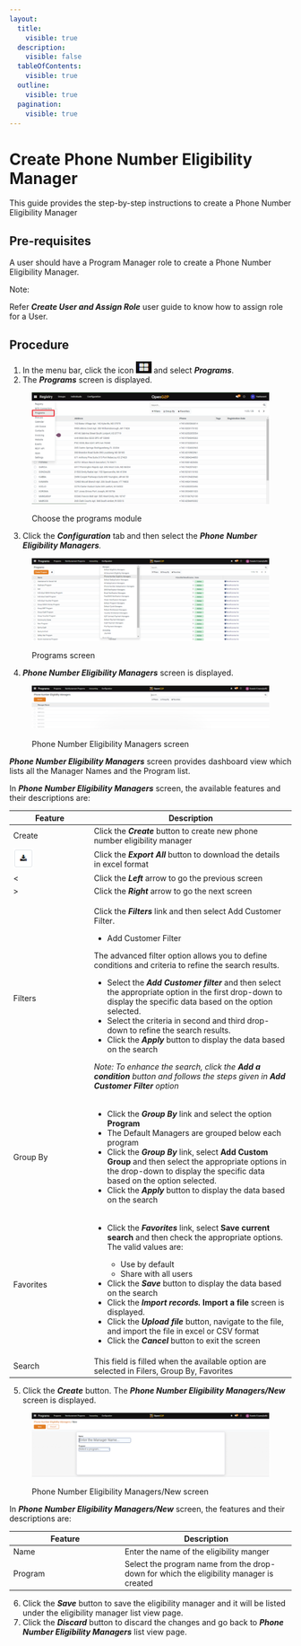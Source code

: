 ```yaml
---
layout:
  title:
    visible: true
  description:
    visible: false
  tableOfContents:
    visible: true
  outline:
    visible: true
  pagination:
    visible: true
---
```


# Create Phone Number Eligibility Manager

This guide provides the step-by-step instructions to create a Phone Number Eligibility Manager

## Pre-requisites

A user should have a Program Manager role to create a Phone Number Eligibility Manager.

Note:

Refer _**Create User and Assign Role**_ user guide to know how to assign role for a User.

## Procedure

1. In the menu bar, click the icon ![](<../../../../../../.gitbook/assets/image (8).png>) and select _**Programs**_.
2. The _**Programs**_ screen is displayed.

<figure><img src="../../../../../../.gitbook/assets/programs.png" alt=""><figcaption><p>Choose the programs module </p></figcaption></figure>

3. Click the _**Configuration**_ tab and then select the _**Phone**_ _**Number Eligibility Managers**._

<figure><img src="../../../../../../.gitbook/assets/phone-number-eligibility-manager.png" alt=""><figcaption><p>Programs screen</p></figcaption></figure>

4. _**Phone Number Eligibility Managers**_ screen is displayed.

<figure><img src="../../../../../../.gitbook/assets/phone-number-eligibility-manager-screen.png" alt=""><figcaption><p>Phone Number Eligibility Managers screen</p></figcaption></figure>

_**Phone Number Eligibility Managers**_ screen provides dashboard view which lists all the Manager Names and the Program list.

In  _**Phone Number Eligibility Managers**_ screen, the available features and their descriptions are:

<table><thead><tr><th width="130">Feature</th><th>Description</th></tr></thead><tbody><tr><td>Create</td><td>Click the <em><strong>Create</strong></em> button to create new phone number eligibility manager</td></tr><tr><td><img src="../../../../../../.gitbook/assets/image (9).png" alt="" data-size="original"></td><td>Click the <em><strong>Export All</strong></em> button to download the details in excel format</td></tr><tr><td>&#x3C;</td><td>Click the <em><strong>Left</strong></em> arrow to go the previous screen</td></tr><tr><td>></td><td>Click the <em><strong>Right</strong></em> arrow to go the next screen</td></tr><tr><td>Filters</td><td><p>Click the <em><strong>Filters</strong></em> link and then select Add Customer Filter.</p><ul><li>Add Customer Filter</li></ul><p>The advanced filter option allows you to define conditions and criteria to refine the search results.</p><ul><li>Select the <em><strong>Add Customer filter</strong></em> and then select the appropriate option in the first drop-down to display the specific data based on the option selected.</li><li>Select the criteria in second and third drop-down to refine the search results. </li><li>Click the <em><strong>Apply</strong></em> button to display the data based on the search</li></ul><p><em>Note: To enhance the search, click the <strong>Add a condition</strong> button and follows the steps given in <strong>Add Customer Filter</strong> option</em></p></td></tr><tr><td>Group By</td><td><ul><li>Click the <em><strong>Group By</strong></em> link and select the option <strong>Program</strong></li><li>The Default Managers are grouped below each program</li><li>Click the <em><strong>Group By</strong></em> link, select <strong>Add Custom Group</strong> and then select the appropriate options in the drop-down to display the specific data based on the option selected.</li><li>Click the <em><strong>Apply</strong></em> button to display the data based on the search</li></ul></td></tr><tr><td>Favorites</td><td><ul><li><p>Click the <em><strong>Favorites</strong></em> link, select <strong>Save current search</strong> and then check the appropriate options. The valid values are: </p><ul><li>Use by default</li><li>Share with all users</li></ul></li><li>Click the <em><strong>Save</strong></em> button to display the data based on the search</li><li>Click the <em><strong>Import records.</strong></em><strong> Import a file</strong> screen is displayed. </li><li>Click the <em><strong>Upload file</strong></em> button, navigate to the file, and import the file in excel or CSV format</li><li>Click the <em><strong>Cancel</strong></em> button to exit the screen</li></ul></td></tr><tr><td>Search</td><td>This field is filled when the available option are selected in Filers, Group By, Favorites</td></tr></tbody></table>

5. Click the _**Create**_ button. The _**Phone Number Eligibility Managers/New**_ screen is displayed.

<figure><img src="../../../../../../.gitbook/assets/phone-number-eligibility-manager-new-screen.png" alt=""><figcaption><p>Phone Number Eligibility Managers/New screen</p></figcaption></figure>

In _**Phone Number Eligibility Managers/New**_ screen, the features and their descriptions are:

<table><thead><tr><th width="185">Feature</th><th>Description</th></tr></thead><tbody><tr><td>Name</td><td>Enter the name of the eligibility manger</td></tr><tr><td>Program</td><td>Select the program name from the drop-down for which the eligibility manager is created</td></tr></tbody></table>

6. Click the _**Save**_ button to save the eligibility manager and it will be listed under the eligibility manager list view page.
7. Click the _**Discard**_ button to discard the changes and go back to _**Phone Number Eligibility Managers**_ list view page.
